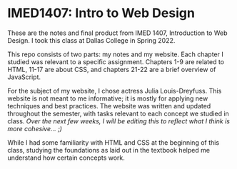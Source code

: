 # IMED1407: Intro to Web Design

These are the notes and final product from IMED 1407, Introduction to Web Design. I took this class at Dallas College in Spring 2022.

This repo consists of two parts: my notes and my website. Each chapter I studied was relevant to a specific assignment. Chapters 1-9 are related to HTML, 11-17 are about CSS, and chapters 21-22 are a brief overview of JavaScript.

For the subject of my website, I chose actress Julia Louis-Dreyfuss. This website is not meant to me informative; it is mostly for applying new techniques and best practices. The website was written and updated throughout the semester, with tasks relevant to each concept we studied in class. *Over the next few weeks, I will be editing this to reflect what I think is more cohesive... ;)*

While I had some familiarity with HTML and CSS at the beginning of this class, studying the foundations as laid out in the textbook helped me understand how certain concepts work.